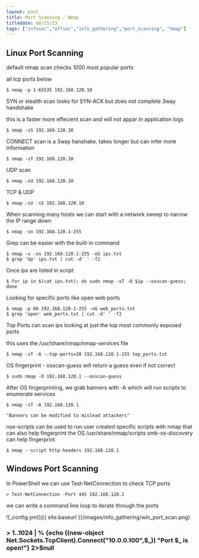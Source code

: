 ```yaml
---
layout: post
title: Port Scanning - Nmap
titledate: 08/15/23
tags: ["infosec","offsec","info_gathering","port_scanning", "nmap"]
---
```


<h2> Linux Port Scanning </h2>

default nmap scan checks 1000 most popular ports

all tcp ports below

    $ nmap -p 1-65535 192.168.120.10

SYN or stealth scan looks for SYN-ACK but does not complete 3way handshake

this is a faster more effecient scan and will not appar in application logs

    $ nmap -sS 192.168.120.10

CONNECT scan is a 3way hanshake, takes longer but can infer more information

    $ nmap -sT 192.168.120.10

UDP scan

    $ nmap -sU 192.168.120.10

TCP & UDP

    $ nmap -sU -sS 192.168.120.10

When scanning many hosts we can start with a network sweep to narrow the IP range down

    $ nmap -sn 192.168.120.1-255

Grep can be easier with the built-in command

    $ nmap -v -sn 192.168.120.1-255 -oG ips.txt
    $ grep 'Up' ips.txt | cut -d' ' -f2

Once ips are listed in script

    $ for ip in $(cat ips.txt); do sudo nmap -sT -O $ip --osscan-guess; done

Looking for specific ports like open web ports

    $ nmap -p 80 192.168.120.1-255 -oG web_ports.txt
    $ grep 'open' web_ports.txt | cut -d' ' -f2

Top Ports can scan ips looking at just the top most commonly exposed ports

this uses the /usr/share/nmap/nmap-services file

    $ nmap -sT -A --top-ports=20 192.168.120.1-255 top_ports.txt

OS fingerprint - osscan-guess will return a guess even if not correct

    $ sudo nmap -O 192.168.120.1 --osscan-guess

After OS fingerprinting, we grab banners with -A which will run scripts to enumerate services

    $ nmap -sT -A 192.168.120.1

    "Banners can be modified to mislead attackers"

nse-scripts can be used to run user created specific scripts with nmap that can also help fingerprint the OS
/usr/share/nmap/scripts smb-os-discovery can help fingerprint 

    $ nmap --script http-headers 192.168.120.1

<h2> Windows Port Scanning </h2>

In PowerShell we can use Test-NetConnection to check TCP ports

    > Test-NetConnection -Port 445 192.168.120.1

we can write a command line loop to iterate through the ports

![_config.yml]({{ site.baseurl }}/images/info_gathering/win_port_scan.png)

<h3>> 1..1024 | % {echo ((new-object Net.Sockets.TcpClient).Connect("10.0.0.100",$_)) "Port $_ is open!"} 2>$null</h3>



